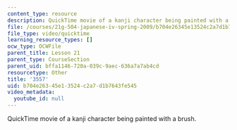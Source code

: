```yaml
---
content_type: resource
description: QuickTime movie of a kanji character being painted with a brush.
file: /courses/21g-504-japanese-iv-spring-2009/b704e26345e13524c2a7d1b7643fe545_3557.mov
file_type: video/quicktime
learning_resource_types: []
ocw_type: OCWFile
parent_title: Lesson 21
parent_type: CourseSection
parent_uid: bffa1146-720a-039c-9aec-636a7a7ab4cd
resourcetype: Other
title: '3557'
uid: b704e263-45e1-3524-c2a7-d1b7643fe545
video_metadata:
  youtube_id: null
---
```

QuickTime movie of a kanji character being painted with a brush.